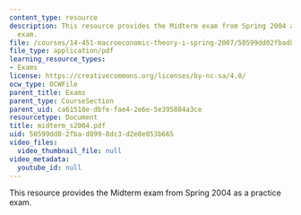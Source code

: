 ```yaml
---
content_type: resource
description: This resource provides the Midterm exam from Spring 2004 as a practice
  exam.
file: /courses/14-451-macroeconomic-theory-i-spring-2007/50599dd02fbad8998dc3d2e8e053b665_midterm_s2004.pdf
file_type: application/pdf
learning_resource_types:
- Exams
license: https://creativecommons.org/licenses/by-nc-sa/4.0/
ocw_type: OCWFile
parent_title: Exams
parent_type: CourseSection
parent_uid: ca61518e-dbfe-fae4-2e6e-5e395884a3ce
resourcetype: Document
title: midterm_s2004.pdf
uid: 50599dd0-2fba-d899-8dc3-d2e8e053b665
video_files:
  video_thumbnail_file: null
video_metadata:
  youtube_id: null
---
```

This resource provides the Midterm exam from Spring 2004 as a practice exam.